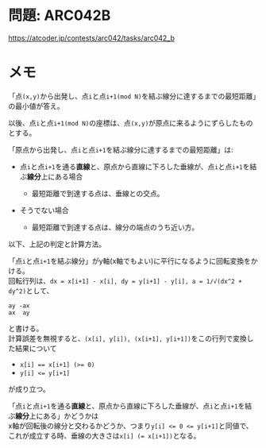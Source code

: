 # 問題: ARC042B

https://atcoder.jp/contests/arc042/tasks/arc042_b

# メモ

「点`(x,y)`から出発し、点`i`と点`i+1(mod N)`を結ぶ線分に達するまでの最短距離」の最小値が答え。

以後、点`i`と点`i+1(mod N)`の座標は、点`(x,y)`が原点に来るようにずらしたものとする。

「原点から出発し、点`i`と点`i+1`を結ぶ線分に達するまでの最短距離」は:

- 点`i`と点`i+1`を通る**直線**と、原点から直線に下ろした垂線が、点`i`と点`i+1`を結ぶ**線分**上にある場合
  - 最短距離で到達する点は、垂線との交点。

- そうでない場合
  - 最短距離で到達する点は、線分の端点のうち近い方。

以下、上記の判定と計算方法。

「点`i`と点`i+1`を結ぶ線分」がy軸(x軸でもよい)に平行になるように回転変換をかける。\
回転行列は、`dx = x[i+1] - x[i], dy = y[i+1] - y[i], a = 1/√(dx^2 + dy^2)`として、

```
ay -ax
ax  ay
```

と書ける。\
計算誤差を無視すると、`(x[i], y[i]), (x[i+1], y[i+1])`をこの行列で変換した結果について

- `x[i] == x[i+1] (>= 0)`
- `y[i] <= y[i+1]`

が成り立つ。

「点`i`と点`i+1`を通る**直線**と、原点から直線に下ろした垂線が、点`i`と点`i+1`を結ぶ**線分**上にある」かどうかは\
x軸が回転後の線分と交わるかどうか、つまり`y[i] <= 0 <= y[i+1]`と同値で、\
これが成立する時、垂線の大きさは`x[i] (= x[i+1])`となる。
